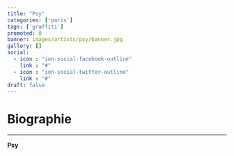 ```yaml
---
title: "Psy"
categories: ['paris']
tags: ['graffiti']
promoted: 0
banner: images/artists/psy/banner.jpg
gallery: []
social:
  - icon : "ion-social-facebook-outline"
    link : "#"
  - icon : "ion-social-twitter-outline"
    link : "#"
draft: false
---
```


# Biographie
---

**Psy**
